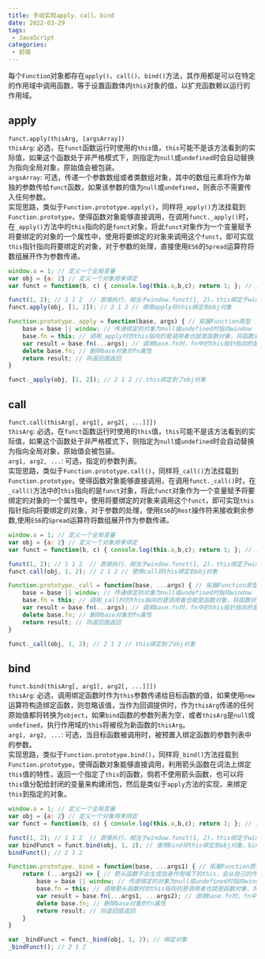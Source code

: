 ```yaml
---
title: 手动实现apply、call、bind
date: 2022-03-29
tags:
 - JavaScript
categories:
 - 前端
--- 
```

 
每个`Function`对象都存在`apply()`、`call()`、`bind()`方法，其作用都是可以在特定的作用域中调用函数，等于设置函数体内`this`对象的值，以扩充函数赖以运行的作用域。

## apply
`funct.apply(thisArg, [argsArray])`  
`thisArg`: 必选，在`funct`函数运行时使用的`this`值，`this`可能不是该方法看到的实际值，如果这个函数处于非严格模式下，则指定为`null`或`undefined`时会自动替换为指向全局对象，原始值会被包装。  
`argsArray`: 可选，传递一个参数数组或者类数组对象，其中的数组元素将作为单独的参数传给`funct`函数，如果该参数的值为`null`或`undefined`，则表示不需要传入任何参数。  
实现思路，类似于`Function.prototype.apply()`，同样将`_apply()`方法挂载到`Function.prototype`，使得函数对象能够直接调用，在调用`funct._apply()`时，在`_apply()`方法中的`this`指向的是`funct`对象，将此`funct`对象作为一个变量赋予将要绑定的对象的一个属性中，使用将要绑定的对象来调用这个`funct`，即可实现`this`指针指向将要绑定的对象，对于参数的处理，直接使用`ES6`的`Spread`运算符将数组展开作为参数传递。
```JavaScript
window.a = 1; // 定义一个全局变量
var obj = {a: 2} // 定义一个对象用来绑定
var funct = function(b, c) { console.log(this.a,b,c); return 1; }; // 定义一个函数用来执行

funct(1, 2); // 1 1 2  // 直接执行，相当于window.funct(1, 2)，this绑定于window
funct.apply(obj, [1, 2]); // 2 1 2 // 使用apply将this绑定到obj对象

Function.prototype._apply = function(base, args) { // 拓展Function原型
    base = base || window; // 传递绑定的对象为null或undefined时指向window
    base.fn = this; // 调用_apply时的this指向的是调用者也就是函数对象，将函数对象赋值给base对象的一个属性
    var result = base.fn(...args); // 调用base.fn时，fn中的this指针指向的是base，并使用Spread操作符展开参数传参
    delete base.fn; // 删除base对象的fn属性
    return result; // 将返回值返回
}

funct._apply(obj, [1, 2]); // 2 1 2 // this绑定到了obj对象
```

## call
`funct.call(thisArg[, arg1[, arg2[, ...]]])`  
`thisArg`: 必选，在`funct`函数运行时使用的`this`值，`this`可能不是该方法看到的实际值，如果这个函数处于非严格模式下，则指定为`null`或`undefined`时会自动替换为指向全局对象，原始值会被包装。  
`arg1, arg2, ...`: 可选，指定的参数列表。  
实现思路，类似于`Function.prototype.call()`，同样将`_call()`方法挂载到`Function.prototype`，使得函数对象能够直接调用，在调用`funct._call()`时，在`_call()`方法中的`this`指向的是`funct`对象，将此`funct`对象作为一个变量赋予将要绑定的对象的一个属性中，使用将要绑定的对象来调用这个`funct`，即可实现`this`指针指向将要绑定的对象，对于参数的处理，使用`ES6`的`Rest`操作符来接收剩余参数,使用`ES6`的`Spread`运算符将数组展开作为参数传递。
```JavaScript
window.a = 1; // 定义一个全局变量
var obj = {a: 2} // 定义一个对象用来绑定
var funct = function(b, c) { console.log(this.a,b,c); return 1; }; // 定义一个函数用来执行

funct(1, 2); // 1 1 2  // 直接执行，相当于window.funct(1, 2)，this绑定于window
funct.call(obj, 1, 2); // 2 1 2 // 使用call将this绑定到obj对象

Function.prototype._call = function(base, ...args) { // 拓展Function原型，使用Rest操作符接收剩余参数
    base = base || window; // 传递绑定的对象为null或undefined时指向window
    base.fn = this; // 调用_call时的this指向的是调用者也就是函数对象，将函数对象赋值给base对象的一个属性
    var result = base.fn(...args); // 调用base.fn时，fn中的this指针指向的是base，并使用Spread操作符展开参数传参
    delete base.fn; // 删除base对象的fn属性
    return result; // 将返回值返回
}

funct._call(obj, 1, 2); // 2 1 2 // this绑定到了obj对象
```

## bind
`funct.bind(thisArg[, arg1[, arg2[, ...]]])`  
`thisArg`: 必选，调用绑定函数时作为`this`参数传递给目标函数的值，如果使用`new`运算符构造绑定函数，则忽略该值，当作为回调提供时，作为`thisArg`传递的任何原始值都将转换为`object`，如果`bind`函数的参数列表为空，或者`thisArg`是`null`或`undefined`，执行作用域的`this`将被视为新函数的`thisArg`。  
`arg1, arg2, ...`: 可选，当目标函数被调用时，被预置入绑定函数的参数列表中的参数。  
实现思路，类似于`Function.prototype.bind()`，同样将`_bind()`方法挂载到`Function.prototype`，使得函数对象能够直接调用，利用箭头函数在词法上绑定`this`值的特性，返回一个指定了`this`的函数，倘若不使用箭头函数，也可以将`this`值分配给封闭的变量来构建闭包，然后是类似于`apply`方法的实现，来绑定`this`到指定的对象。
```JavaScript
window.a = 1; // 定义一个全局变量
var obj = {a: 2} // 定义一个对象用来绑定
var funct = function(b, c) { console.log(this.a,b,c); return 1; }; // 定义一个函数用来执行

funct(1, 2); // 1 1 2  // 直接执行，相当于window.funct(1, 2)，this绑定于window
var bindFunct = funct.bind(obj, 1, 2); // 使用bind将this绑定到obj对象，bind方法返回一个原函数的拷贝，并拥有指定的this值和初始参数。
bindFunct(); // 2 1 2 

Function.prototype._bind = function(base, ...args1) { // 拓展Function原型，使用Rest操作符接收剩余参数
    return (...args2) => { // 箭头函数不会生成自身作用域下的this，会从自己的作用域链的上一层继承this
        base = base || window; // 传递绑定的对象为null或undefined时指向window
        base.fn = this; // 调用箭头函数时的this指向的是调用者也就是函数对象，将函数对象赋值给base对象的一个属性
        var result = base.fn(...args1, ...args2); // 调用base.fn时，fn中的this指针指向的是base，并使用Spread操作符展开参数传参
        delete base.fn; // 删除base对象的fn属性
        return result; // 将返回值返回
    }
}

var _bindFunct = funct._bind(obj, 1, 2); // 绑定对象
_bindFunct(); // 2 1 2 
```
